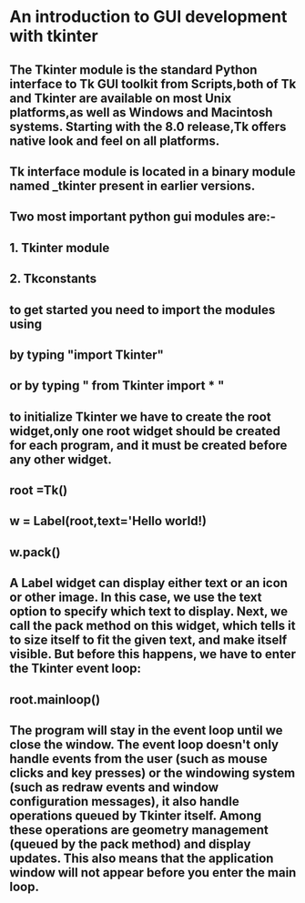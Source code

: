 # An introduction to GUI development with tkinter

## The Tkinter module is the standard Python interface to Tk GUI toolkit from Scripts,both of Tk and Tkinter are available on most Unix platforms,as well as Windows and Macintosh systems. Starting with the 8.0 release,Tk offers native look and feel on all platforms.

## Tk interface module is located in a binary module named _tkinter present in  earlier versions.
## Two most important python gui modules are:- 
## 1. Tkinter module 
## 2. Tkconstants
## to get started you need to import the modules using

  ## by typing  "import Tkinter"  
  ## or by typing " from Tkinter import * "

## to initialize Tkinter we have to create the root widget,only one root widget should be created for each program, and it must be created before any other widget.

  ## root =Tk()

  ## w = Label(root,text='Hello world!)
  ## w.pack()

 ## A Label widget can display either text or an icon or other image. In this case, we use the text option to specify which text to display. Next, we call the pack method on this widget, which tells it to size itself to fit the given text, and make itself visible. But before this happens, we have to enter the Tkinter event loop:
 
## root.mainloop()

## The program will stay in the event loop until we close the window. The event loop doesn't only handle events from the user (such as mouse clicks and key presses) or the windowing system (such as redraw events and window configuration messages), it also handle operations queued by Tkinter itself. Among these operations are geometry management (queued by the pack method) and display updates. This also means that the application window will not appear before you enter the main loop.


  





